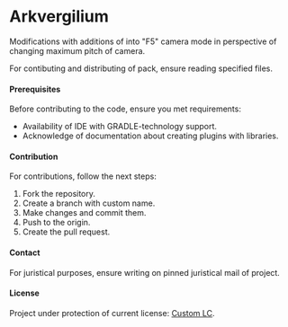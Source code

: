 # Arkvergilium

Modifications with additions of into "F5" camera mode in perspective of changing maximum pitch of camera.

For contibuting and distributing of pack, ensure reading specified files.

#### Prerequisites

Before contributing to the code, ensure you met requirements:

- Availability of IDE with GRADLE-technology support.
- Acknowledge of documentation about creating plugins with libraries.

#### Contribution

For contributions, follow the next steps:

1. Fork the repository.
2. Create a branch with custom name.
3. Make changes and commit them.
4. Push to the origin.
5. Create the pull request.

#### Contact

For juristical purposes, ensure writing on pinned juristical mail of project.

#### License

Project under protection of current license: [Custom LC](LICENSE.md).